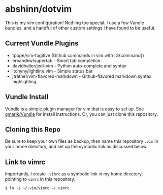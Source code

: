 abshinn/dotvim
===

This is my vim configuration! Nothing too special. I use a few Vundle bundles, and a handful of other custom settings I have found to be useful.

## Current Vundle Plugins

- tpope/vim-fugitive (Github commands in vim with :G{command})
- ervandew/supertab - Smart tab completion
- davidhalter/jedi-vim - Python auto-complete and syntax
- itchyny/lightline.vim - Simple status bar
- jtratner/vim-flavored-markdown - Github-flavored markdown syntax highlighting

## Vundle Install

Vundle is a simple plugin manager for vim that is easy to set up. See [gmarik/Vundle](https://github.com/gmarik/Vundle.vim) for install instructions. Or, you can just clone this repository.

## Cloning this Repo

Be sure to keep your own files as backup, then name this repository `.vim` in your home directory, and set up the symbolic link as discussed below.

## Link to vimrc

Importantly, I create `.vimrc` as a symbolic link in my home directory, pointing to `vimrc` in this repository.

```shell
$ ln -s ~/.vim/vimrc ~/.vimrc
```

